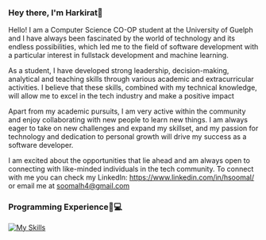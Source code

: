 ### Hey there, I'm Harkirat👋

Hello! I am a Computer Science CO-OP student at the University of Guelph and I have always been fascinated by the world of technology and its endless possibilities, which led me to the field of software development with a particular interest in fullstack development and machine learning.

As a student, I have developed strong leadership, decision-making, analytical and teaching skills through various academic and extracurricular activities. I believe that these skills, combined with my technical knowledge, will allow me to excel in the tech industry and make a positive impact

Apart from my academic pursuits, I am very active within the community and enjoy collaborating with new people to learn new things. I am always eager to take on new challenges and expand my skillset, and my passion for technology and dedication to personal growth will drive my success as a software developer.

I am excited about the opportunities that lie ahead and am always open to connecting with like-minded individuals in the tech community. To connect with me you can check my LinkedIn: https://www.linkedin.com/in/hsoomal/ or email me at soomalh4@gmail.com


### Programming Experience🧠💻

[![My Skills](https://skillicons.dev/icons?i=c,java,python,js,html,css,react,wasm,lua,linux,spring,django,mysql,next)](https://skillicons.dev)





<!--
**Harkirat78/Harkirat78** is a ✨ _special_ ✨ repository because its `README.md` (this file) appears on your GitHub profile.

Here are some ideas to get you started:

- 🔭 I’m currently working on ...
- 🌱 I’m currently learning ...
- 👯 I’m looking to collaborate on ...
- 🤔 I’m looking for help with ...
- 💬 Ask me about ...
- 📫 How to reach me: ...
- 😄 Pronouns: ...
- ⚡ Fun fact: ...
-->

